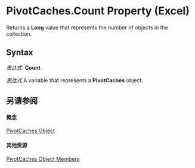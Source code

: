 
# PivotCaches.Count Property (Excel)

Returns a  **Long** value that represents the number of objects in the collection.


## Syntax

 _表达式_. **Count**

 _表达式_ A variable that represents a **PivotCaches** object.


## 另请参阅


#### 概念


[PivotCaches Object](cfd979b9-d52f-f34b-4b66-4fb17efcdc92.md)
#### 其他资源


[PivotCaches Object Members](http://msdn.microsoft.com/library/ae02e993-6f66-bad6-9722-731c08d3208a%28Office.15%29.aspx)